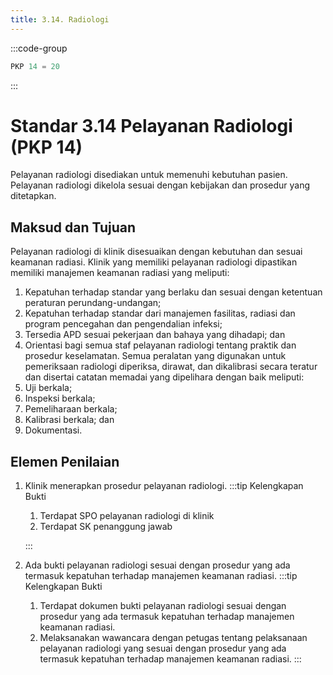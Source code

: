 ```yaml
---
title: 3.14. Radiologi
---
```

:::code-group

``` js [Nilai]
PKP 14 = 20

```
:::
# Standar 3.14 Pelayanan Radiologi (PKP 14)  
Pelayanan radiologi disediakan untuk memenuhi kebutuhan pasien. Pelayanan radiologi dikelola sesuai dengan kebijakan dan prosedur yang ditetapkan. 
## 	Maksud dan Tujuan  
Pelayanan radiologi di klinik disesuaikan dengan kebutuhan dan sesuai keamanan radiasi. Klinik yang memiliki pelayanan radiologi dipastikan memiliki manajemen keamanan radiasi yang meliputi: 
1. Kepatuhan terhadap standar yang berlaku dan sesuai dengan ketentuan peraturan perundang-undangan; 
2. Kepatuhan terhadap standar dari manajemen fasilitas, radiasi dan program pencegahan dan pengendalian infeksi; 
3. Tersedia APD sesuai pekerjaan dan bahaya yang dihadapi; dan 
4. Orientasi bagi semua staf pelayanan radiologi tentang praktik dan prosedur keselamatan. 
Semua peralatan yang digunakan untuk pemeriksaan radiologi diperiksa, dirawat, dan dikalibrasi secara teratur dan disertai catatan memadai yang dipelihara dengan baik meliputi: 
1. Uji berkala; 
2. Inspeksi berkala; 
3. Pemeliharaan berkala; 
4. Kalibrasi berkala; dan 
5. Dokumentasi. 
## Elemen Penilaian 
1. Klinik menerapkan prosedur pelayanan radiologi. 
   :::tip Kelengkapan Bukti
   1. Terdapat SPO pelayanan radiologi di klinik 
   2. Terdapat 	SK 	penanggung 	jawab 
  
   ::: 
2. Ada bukti pelayanan radiologi sesuai dengan prosedur yang ada termasuk kepatuhan terhadap manajemen keamanan radiasi. 
   :::tip Kelengkapan Bukti
   1. Terdapat dokumen bukti pelayanan radiologi sesuai dengan prosedur yang ada termasuk kepatuhan terhadap manajemen keamanan radiasi. 
   2. Melaksanakan wawancara dengan petugas tentang pelaksanaan pelayanan radiologi yang sesuai dengan prosedur yang ada termasuk kepatuhan terhadap manajemen keamanan radiasi. 
   ::: 
 
